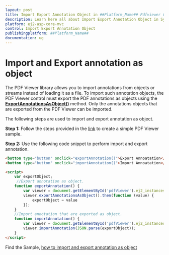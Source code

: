 ```yaml
---
layout: post
title: Import Export Annotation Object in ##Platform_Name## Pdfviewer Component
description: Learn here all about Import Export Annotation Object in Syncfusion ##Platform_Name## Pdfviewer component of Syncfusion Essential JS 2 and more.
platform: ej2-asp-core-mvc
control: Import Export Annotation Object
publishingplatform: ##Platform_Name##
documentation: ug
---
```



# Import and Export annotation as object

The PDF Viewer library allows you to import annotations from objects or streams instead of loading it as a file. To import such annotation objects, the PDF Viewer control must export the PDF annotations as objects using the [**ExportAnnotationsAsObject()**](https://ej2.syncfusion.com/documentation/api/pdfviewer/#exportannotationsasobject) method. Only the annotations objects that are exported from the PDF Viewer can be imported.

The following steps are used to import and export annotation as object.

**Step 1:** Follow the steps provided in the [link](https://ej2.syncfusion.com/aspnetmvc/documentation/pdfviewer/getting-started/) to create a simple PDF Viewer sample.

**Step 2:** Use the following code snippet to perform import and export annotation.

```html
<button type="button" onclick="exportAnnotation()">Export Annoatation</button>
<button type="button" onclick="importAnnotation()">Import Annoatation</button>

<script>
    var exportObject;
     //Export annotation as object.
    function exportAnnotation() {
        var viewer = document.getElementById('pdfViewer').ej2_instances[0];
        viewer.exportAnnotationsAsObject().then(function (value) {
            exportObject = value
        });
    }
    //Import annotation that are exported as object.
    function importAnnotation() {
        var viewer = document.getElementById('pdfViewer').ej2_instances[0];
        viewer.importAnnotation(JSON.parse(exportObject));
    }
</script>
```

Find the Sample, [how to import and export annotation as object](https://www.syncfusion.com/downloads/support/directtrac/general/ze/EJ2MvcSample-654457926.zip)